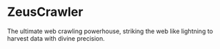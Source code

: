 # ZeusCrawler
The ultimate web crawling powerhouse, striking the web like lightning to harvest data with divine precision.
